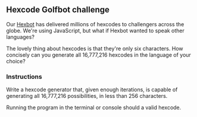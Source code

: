 ## Hexcode Golfbot challenge

Our [Hexbot](https://github.com/noops-challenge/hexbot) has delivered millions of hexcodes to challengers across the globe. We're using JavaScript, but what if Hexbot wanted to speak other languages?

The lovely thing about hexcodes is that they're only six characters. How concisely can you generate all 16,777,216 hexcodes in the language of your choice?

### Instructions

Write a hexcode generator that, given enough iterations, is capable of generating all 16,777,216 possibilities, in less than 256 characters.

Running the program in the terminal or console should a valid hexcode.
